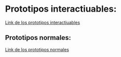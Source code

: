 # Prototipos interactiuables:
[Link de los prototipos interactiuables](https://www.figma.com/proto/eHuiZmR2mc4jAJnZBQfx65/FixedBeams?node-id=44%3A824&viewport=356%2C732%2C0.07925014942884445&scaling=scale-downhttps://www.figma.com/proto/eHuiZmR2mc4jAJnZBQfx65/FixedBeams?node-id=44%3A824&viewport=356%2C732%2C0.07925014942884445&scaling=scale-down)


## Prototipos normales:
[Link de los prototipos normales](https://www.figma.com/file/eHuiZmR2mc4jAJnZBQfx65/FixedBeams?node-id=2%3A0)